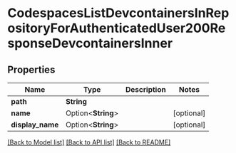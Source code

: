 # CodespacesListDevcontainersInRepositoryForAuthenticatedUser200ResponseDevcontainersInner

## Properties

Name | Type | Description | Notes
------------ | ------------- | ------------- | -------------
**path** | **String** |  | 
**name** | Option<**String**> |  | [optional]
**display_name** | Option<**String**> |  | [optional]

[[Back to Model list]](../README.md#documentation-for-models) [[Back to API list]](../README.md#documentation-for-api-endpoints) [[Back to README]](../README.md)


